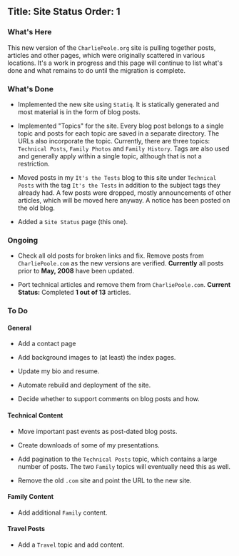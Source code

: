 Title: Site Status
Order: 1
---
### What's Here

This new version of the `CharliePoole.org` site is pulling together posts, articles
and other pages, which were originally scattered in various locations. It's a work
in progress and this page will continue to list what's done and what remains to do
until the migration is complete.

### What's Done

* Implemented the new site using `Statiq`. It is statically generated and most material
  is in the form of blog posts.

* Implemented "Topics" for the site. Every blog post belongs to a single topic and posts
  for each topic are saved in a separate directory. The URLs also incorporate the topic.
  Currently, there are three topics: `Technical Posts`, `Family Photos` and `Family History`.
  Tags are also used and generally apply within a single topic, although that is not
  a restriction.

* Moved posts in my `It's the Tests` blog to this site under `Technical Posts` with the
  tag `It's the Tests` in addition to the subject tags they already had. A few posts were
  dropped, mostly announcements of other articles, which will be moved here anyway. A 
  notice has been posted on the old blog.

* Added a `Site Status` page (this one).

### Ongoing

* Check all old posts for broken links and fix. Remove posts from `CharliePoole.com`
  as the new versions are verified. **Currently** all posts prior to **May, 2008** have been
  updated.

* Port technical articles and remove them from `CharliePoole.com`.
  **Current Status:** Completed **1 out of 13** articles.

### To Do

#### General

* Add a contact page

* Add background images to (at least) the index pages.

* Update my bio and resume.

* Automate rebuild and deployment of the site.

* Decide whether to support comments on blog posts and how.

#### Technical Content

* Move important past events as post-dated blog posts.

* Create downloads of some of my presentations.

* Add pagination to the `Technical Posts` topic, which contains a large number of posts.
  The two `Family` topics will eventually need this as well.

* Remove the old `.com` site and point the URL to the new site.

#### Family Content

* Add additional `Family` content.

#### Travel Posts

* Add a `Travel` topic and add content.